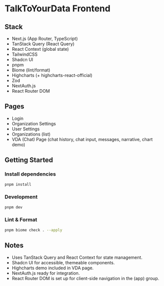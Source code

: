 # TalkToYourData Frontend

## Stack

- Next.js (App Router, TypeScript)
- TanStack Query (React Query)
- React Context (global state)
- TailwindCSS
- Shadcn UI
- pnpm
- Biome (lint/format)
- Highcharts (+ highcharts-react-official)
- Zod
- NextAuth.js
- React Router DOM

## Pages

- Login
- Organization Settings
- User Settings
- Organizations (list)
- VDA (Chat) Page (chat history, chat input, messages, narrative, chart demo)

## Getting Started

### Install dependencies

```sh
pnpm install
```

### Development

```sh
pnpm dev
```

### Lint & Format

```sh
pnpm biome check . --apply
```

## Notes

- Uses TanStack Query and React Context for state management.
- Shadcn UI for accessible, themeable components.
- Highcharts demo included in VDA page.
- NextAuth.js ready for integration.
- React Router DOM is set up for client-side navigation in the (app) group.
